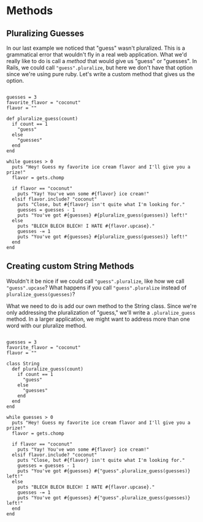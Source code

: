 # Methods

## Pluralizing Guesses
In our last example we noticed that "guess" wasn't pluralized. This is a grammatical error that wouldn't fly in a real web application. What we'd really like to do is call a *method* that would give us "guess" or "guesses". In Rails, we could call `"guess".pluralize`, but here we don't have that option since we're using pure ruby. Let's write a custom method that gives us the option.

<pre><code>
guesses = 3
favorite_flavor = "coconut"
flavor = ""

def pluralize_guess(count)
  if count == 1
    "guess"
  else
    "guesses"
  end
end

while guesses > 0
  puts "Hey! Guess my favorite ice cream flavor and I'll give you a prize!"
  flavor = gets.chomp

  if flavor == "coconut"
    puts "Yay! You've won some #{flavor} ice cream!"
  elsif flavor.include? "coconut"
    puts "Close, but #{flavor} isn't quite what I'm looking for."
    guesses = guesses - 1
    puts "You've got #{guesses} #{pluralize_guess(guesses)} left!"
  else
    puts "BLECH BLECH BLECH! I HATE #{flavor.upcase}."
    guesses -= 1
    puts "You've got #{guesses} #{pluralize_guess(guesses)} left!"
  end
end
</code></pre>

## Creating custom String Methods
Wouldn't it be nice if we could call `"guess".pluralize`, like how we call `"guess".upcase`? What happens if you call `"guess".pluralize` instead of `pluralize_guess(guesses)`?

What we need to do is add our own method to the String class. Since we're only addressing the pluralization of "guess," we'll write a `.pluralize_guess` method. In a larger application, we might want to address more than one word with our pluralize method.

<pre><code>
guesses = 3
favorite_flavor = "coconut"
flavor = ""

class String
  def pluralize_guess(count)
    if count == 1
      "guess"
    else
      "guesses"
    end
  end
end

while guesses > 0
  puts "Hey! Guess my favorite ice cream flavor and I'll give you a prize!"
  flavor = gets.chomp

  if flavor == "coconut"
    puts "Yay! You've won some #{flavor} ice cream!"
  elsif flavor.include? "coconut"
    puts "Close, but #{flavor} isn't quite what I'm looking for."
    guesses = guesses - 1
    puts "You've got #{guesses} #{"guess".pluralize_guess(guesses)} left!"
  else
    puts "BLECH BLECH BLECH! I HATE #{flavor.upcase}."
    guesses -= 1
    puts "You've got #{guesses} #{"guess".pluralize_guess(guesses)} left!"
  end
end
</code></pre>